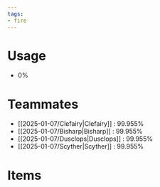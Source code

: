 ```yaml
---
tags:
- fire
---
```

# Usage
- 0%
# Teammates
- [[2025-01-07/Clefairy|Clefairy]] : 99.955%
- [[2025-01-07/Bisharp|Bisharp]] : 99.955%
- [[2025-01-07/Dusclops|Dusclops]] : 99.955%
- [[2025-01-07/Scyther|Scyther]] : 99.955%
# Items